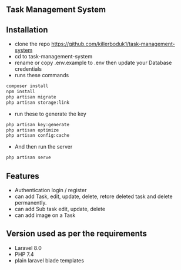 ## Task Management System

## Installation

- clone the repo https://github.com/killerboduk1/task-management-system
- cd to task-management-system
- rename or copy .env.example to .env then update your Database credentials
- runs these commands

```bash
composer install
npm install
php artisan migrate
php artisan storage:link
```
- run these to generate the key
```bash
php artisan key:generate
php artisan optimize
php artisan config:cache
```
- And then run the server
```bash 
php artisan serve
```

 ## Features

- Authentication login / register
- can add Task, edit, update, delete, retore deleted task and delete permanently.
- can add Sub task edit, update, delete
- can add image on a Task

 ## Version used as per the requirements 

- Laravel 8.0 
- PHP 7.4 
- plain laravel blade templates
